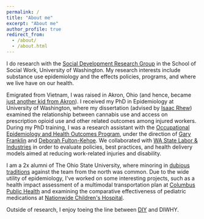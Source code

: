 ```yaml
---
permalink: /
title: "About me"
excerpt: "About me"
author_profile: true
redirect_from: 
  - /about/
  - /about.html
---
```


I do research with the [Social Development Research Group](https://depts.washington.edu/sdrg/) in the School of Social Work, University of Washington. My research interests include substance use epidemiology and the effects policies, programs, and where we live have on our health. 

Emigrated from Vietnam, I was raised in Akron, Ohio (and hence, became [just another kid from Akron](https://www.cleveland.com/cavs/2016/06/lebron_james_im_just_a_kid_fro.html)). I received my PhD in Epidemiology at University of Washington, where my dissertation (advised by [Isaac Rhew](https://epi.washington.edu/faculty/rhew-isaac/)) examined the relationship between cannabis use and access on prescription opioid use and other related outcomes among injured workers. During my PhD training, I was a research assistant with the [Occupational Epidemiology and Health Outcomes Program](https://deohs.washington.edu/occepi/occupational-epidemiology-and-health-outcomes-program), under the direction of [Gary Franklin](https://deohs.washington.edu/faculty/gary-m-franklin) and [Deborah Fulton-Kehoe](http://depts.washington.edu/hservphd/articles/1732). We collaborated with [WA State Labor & Industries](https://www.lni.wa.gov/) in order to evaluate policies, best practices, and health delivery models aimed at reducing work-related injuries and disability. 

I am a 2x alumni of The Ohio State University, where minoring in [dubious](https://en.wikipedia.org/wiki/Mirror_Lake_(Ohio)#:~:text=Traditions-,Mirror%20Lake%20jumps,Buckeyes%20and%20the%20Michigan%20Wolverines.) [traditions](https://bleacherreport.com/crossing-out-ms-tradition) against the team from the north was common. Due to the wide utility of epidemiology, I've worked on some interesting projects, such as a health impact assessment of a multimodal transportation plan at [Columbus Public Health](https://www.columbus.gov/publichealth/programs/Healthy-Places/) and examining the comparative effectiveness of pediatric medications at [Nationwide Children's Hospital](https://www.nationwidechildrens.org/find-a-doctor/profiles/jonathan-l-slaughter).

Outside of research, I enjoy toeing the line between [DIY](https://lettvi.github.io/files/chessboard.pdf) and DIWHY.
